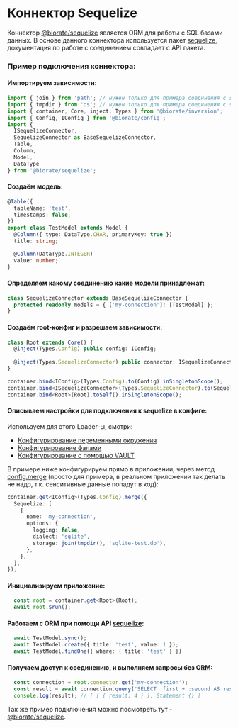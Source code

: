 # Коннектор Sequelize

Коннектор [@biorate/sequelize](https://www.npmjs.com/package/@biorate/sequelize) является
ORM для работы с SQL базами данных. В основе данного коннектора используется пакет 
[sequelize](https://www.npmjs.com/package/sequelize), документация по работе с соединением 
совпадает с API пакета.

### Пример подключения коннектора:

#### Импортируем зависимости:

```ts
import { join } from 'path'; // нужен только для примера соединения с sqlite ниже
import { tmpdir } from 'os'; // нужен только для примера соединения с sqlite ниже
import { container, Core, inject, Types } from '@biorate/inversion';
import { Config, IConfig } from '@biorate/config';
import {
  ISequelizeConnector,
  SequelizeConnector as BaseSequelizeConnector, 
  Table, 
  Column, 
  Model, 
  DataType
} from '@biorate/sequelize';
```

#### Создаём модель:

```ts
@Table({
  tableName: 'test',
  timestamps: false,
})
export class TestModel extends Model {
  @Column({ type: DataType.CHAR, primaryKey: true })
  title: string;

  @Column(DataType.INTEGER)
  value: number;
}
```

#### Определяем какому соединению какие модели принадлежат:

```ts
class SequelizeConnector extends BaseSequelizeConnector {
  protected readonly models = { ['my-connection']: [TestModel] };
}
```

#### Создаём root-конфиг и разрешаем зависимости:

```ts
class Root extends Core() {
  @inject(Types.Config) public config: IConfig;
    
  @inject(Types.SequelizeConnector) public connector: ISequelizeConnector;
}

container.bind<IConfig>(Types.Config).to(Config).inSingletonScope();
container.bind<ISequelizeConnector>(Types.SequelizeConnector).to(SequelizeConnector).inSingletonScope();
container.bind<Root>(Root).toSelf().inSingletonScope();
```

#### Описываем настройки для подключения к sequelize в конфиге:

Используем для этого Loader-ы, смотри:
  - [Конфигурирование переменными окружения](./doc/ENV_LOADER.md)
  - [Конфигурирование фалами](./doc/FILE_LOADER.md)
  - [Конфигурирование с помощью VAULT](./doc/VAULT_LOADER.md)

В примере ниже конфигурируем прямо в приложении, через метод [config.merge](./doc/CONFIGURATION.md)
(просто для примера, в реальном приложении так делать не надо, т.к. сенситивные данные
попадут в код):

```ts
container.get<IConfig>(Types.Config).merge({
  Sequelize: [
    {
      name: 'my-connection',
      options: {
        logging: false,
        dialect: 'sqlite',
        storage: join(tmpdir(), 'sqlite-test.db'),
      },
    },
  ],
});
```

#### Инициализируем приложение: 

```ts
  const root = container.get<Root>(Root);
  await root.$run();
```

#### Работаем с ORM при помощи API [sequelize](https://www.npmjs.com/package/sequelize):

```ts
  await TestModel.sync();
  await TestModel.create({ title: 'test', value: 1 });
  await TestModel.findOne({ where: { title: 'test' } })
```

#### Получаем доступ к соединению, и выполняем запросы без ORM:

```ts
  const connection = root.connector.get('my-connection');
  const result = await connection.query('SELECT :first + :second AS result', { replacements: { first: 2, second: 2 } });
  console.log(result); // [ [ { result: 4 } ], Statement {} ]
```

Так же пример подключения можно посмотреть тут -
[@biorate/sequelize](https://www.npmjs.com/package/@biorate/sequelize).
